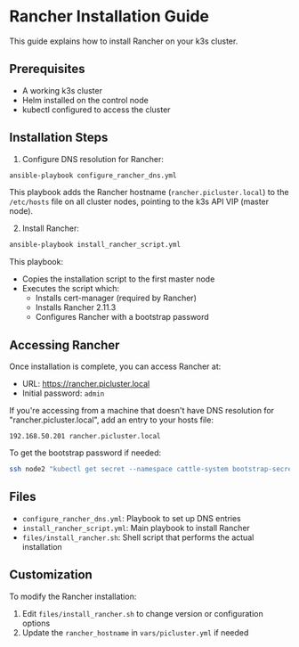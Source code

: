 # Rancher Installation Guide

This guide explains how to install Rancher on your k3s cluster.

## Prerequisites

- A working k3s cluster
- Helm installed on the control node
- kubectl configured to access the cluster

## Installation Steps

1. Configure DNS resolution for Rancher:

```bash
ansible-playbook configure_rancher_dns.yml
```

This playbook adds the Rancher hostname (`rancher.picluster.local`) to the `/etc/hosts` file on all cluster nodes, pointing to the k3s API VIP (master node).

2. Install Rancher:

```bash
ansible-playbook install_rancher_script.yml
```

This playbook:
- Copies the installation script to the first master node
- Executes the script which:
  - Installs cert-manager (required by Rancher)
  - Installs Rancher 2.11.3
  - Configures Rancher with a bootstrap password

## Accessing Rancher

Once installation is complete, you can access Rancher at:

- URL: https://rancher.picluster.local
- Initial password: `admin`

If you're accessing from a machine that doesn't have DNS resolution for "rancher.picluster.local", add an entry to your hosts file:
```
192.168.50.201 rancher.picluster.local
```

To get the bootstrap password if needed:
```bash
ssh node2 "kubectl get secret --namespace cattle-system bootstrap-secret -o go-template='{{.data.bootstrapPassword|base64decode}}'"
```

## Files

- `configure_rancher_dns.yml`: Playbook to set up DNS entries
- `install_rancher_script.yml`: Main playbook to install Rancher
- `files/install_rancher.sh`: Shell script that performs the actual installation

## Customization

To modify the Rancher installation:

1. Edit `files/install_rancher.sh` to change version or configuration options
2. Update the `rancher_hostname` in `vars/picluster.yml` if needed
